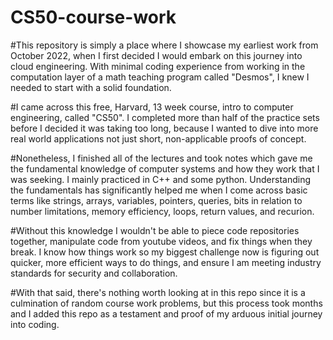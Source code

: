 # CS50-course-work

#This repository is simply a place where I showcase my earliest work from October 2022, when I first decided I would embark on this journey into cloud engineering.
With minimal coding experience from working in the computation layer of a math teaching program called "Desmos", I knew I needed to start with a solid foundation. 

#I came across this free, Harvard, 13 week course, intro to computer engineering, called "CS50". I completed more than half of the practice sets before I decided it was taking too long,
because I wanted to dive into more real world applications not just short, non-applicable proofs of concept. 

#Nonetheless, I finished all of the lectures and took notes which gave me the fundamental knowledge of computer systems and how they work that I was seeking. 
I mainly practiced in C++ and some python. Understanding the fundamentals has significantly helped me when I come across basic terms like strings, arrays, variables, pointers, queries, bits
in relation to number limitations, memory efficiency, loops, return values, and recurion. 

#Without this knowledge I wouldn't be able to piece code repositories together, 
manipulate code from youtube videos, and fix things when they break. I know how things work so my biggest challenge now is figuring out quicker, more efficient ways to do things, 
and ensure I am meeting industry standards for security and collaboration. 

#With that said, there's nothing worth looking at in this repo since it is a culmination of random course work problems, but this process took months and I added this repo as a testament
and proof of my arduous initial journey into coding.
